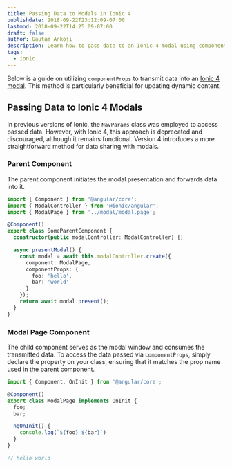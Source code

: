 ```yaml
---
title: Passing Data to Modals in Ionic 4
publishdate: 2018-09-22T23:12:09-07:00
lastmod: 2018-09-22T14:25:09-07:00
draft: false
author: Gautam Ankoji
description: Learn how to pass data to an Ionic 4 modal using componentProps.
tags:
  - ionic
---
```


Below is a guide on utilizing `componentProps` to transmit data into an [Ionic 4 modal](https://beta.ionicframework.com/docs/api/modal/). This method is particularly beneficial for updating dynamic content.

## Passing Data to Ionic 4 Modals

In previous versions of Ionic, the `NavParams` class was employed to access passed data. However, with Ionic 4, this approach is deprecated and discouraged, although it remains functional. Version 4 introduces a more straightforward method for data sharing with modals.

### Parent Component

The parent component initiates the modal presentation and forwards data into it.

```typescript
import { Component } from '@angular/core';
import { ModalController } from '@ionic/angular';
import { ModalPage } from '../modal/modal.page';

@Component()
export class SomeParentComponent {
  constructor(public modalController: ModalController) {}

  async presentModal() {
    const modal = await this.modalController.create({
      component: ModalPage,
      componentProps: { 
        foo: 'hello',
        bar: 'world'
      }
    });
    return await modal.present();
  }
}
```

### Modal Page Component

The child component serves as the modal window and consumes the transmitted data. To access the data passed via `componentProps`, simply declare the property on your class, ensuring that it matches the prop name used in the parent component.

```typescript
import { Component, OnInit } from '@angular/core';

@Component()
export class ModalPage implements OnInit {
  foo;
  bar;

  ngOnInit() {
    console.log(`${foo} ${bar}`)
  }
}

// hello world
```
